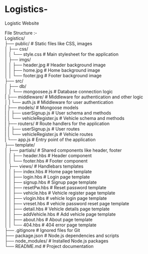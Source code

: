 # Logistics-
Logistic Website <br>

File Structure :- <br> 
Logistics/ <br>
├── public/                    # Static files like CSS, images <br>
│   ├── css/ <br>
│   │   └── style.css          # Main stylesheet for the application <br>
│   ├── imgs/ <br>
│   │   ├── header.jpg         # Header background image <br>
│   │   ├── home.jpg           # Home background image <br>
│   │   └── footer.jpg         # Footer background image <br>
├── src/  <br>
│   ├── db/                    <br>
│   │   └── mongoosee.js           # Database connection logic <br>
|   ├── middleware/                # Middleware for authentication and other logic <br>
│   |   └── auth.js                # Middleware for user authentication <br>
|   ├── models/                    # Mongoose models <br>
|   │   ├── userSignup.js          # User schema and methods <br>
|   │   └── vehicleRegister.js     # Vehicle schema and methods <br>
|   ├── routers/                   # Route handlers for the application <br>
|   │   ├── userSignup.js          # User routes <br>
|   │   └── vehicleRegister.js     # Vehicle routes <br>
|   └── app.js                     # Entry point of the application  <br>
├── template/  <br>
│   ├── partials/                  # Shared components like header, footer <br>
│   │   ├── header.hbs             # Header component <br>
│   │   └── footer.hbs             # Footer component <br>
│   ├── views/                     # Handlebars templates <br>
│   │   ├── index.hbs              # Home page template <br>
│   │   ├── login.hbs              # Login page template <br>
│   │   ├── signup.hbs             # Signup page template <br>
│   │   ├── resetPw.hbs            # Reset password template <br>
│   │   ├── vehicle.hbs            # Vehicle register page template <br>
│   │   ├── vlogin.hbs             # vehicle login page template <br>
│   │   ├── vreset.hbs             # vehicle password reset page template <br>
│   │   ├── detail.hbs             # Vehicle details page template <br>
│   │   ├── addVehicle.hbs         # Add vehicle page template <br>
│   │   ├── about.hbs              # About page template <br>
│   │   └── 404.hbs                # 404 error page template <br>
├── .gitignore                 # Ignored files for Git <br>
├── package.json               # Node.js dependencies and scripts <br>
├── node_modules/              # Installed Node.js packages <br>
└── README.md                  # Project documentation <br>



